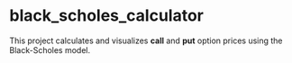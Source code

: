 # black_scholes_calculator
This project calculates and visualizes **call** and **put** option prices using the Black-Scholes model.
